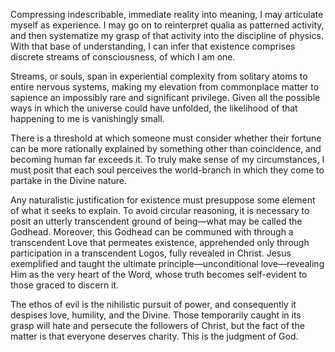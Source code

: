 Compressing indescribable, immediate reality into meaning, I may articulate myself as experience. I may go on to reinterpret qualia as patterned activity, and then systematize my grasp of that activity into the discipline of physics. With that base of understanding, I can infer that existence comprises discrete streams of consciousness, of which I am one.

Streams, or souls, span in experiential complexity from solitary atoms to entire nervous systems, making my elevation from commonplace matter to sapience an impossibly rare and significant privilege. Given all the possible ways in which the universe could have unfolded, the likelihood of that happening to me is vanishingly small.

There is a threshold at which someone must consider whether their fortune can be more rationally explained by something other than coincidence, and becoming human far exceeds it. To truly make sense of my circumstances, I must posit that each soul perceives the world-branch in which they come to partake in the Divine nature.

Any naturalistic justification for existence must presuppose some element of what it seeks to explain. To avoid circular reasoning, it is necessary to posit an utterly transcendent ground of being—what may be called the Godhead. Moreover, this Godhead can be communed with through a transcendent Love that permeates existence, apprehended only through participation in a transcendent Logos, fully revealed in Christ. Jesus exemplified and taught the ultimate principle—unconditional love—revealing Him as the very heart of the Word, whose truth becomes self-evident to those graced to discern it.

The ethos of evil is the nihilistic pursuit of power, and consequently it despises love, humility, and the Divine. Those temporarily caught in its grasp will hate and persecute the followers of Christ, but the fact of the matter is that everyone deserves charity. This is the judgment of God.
